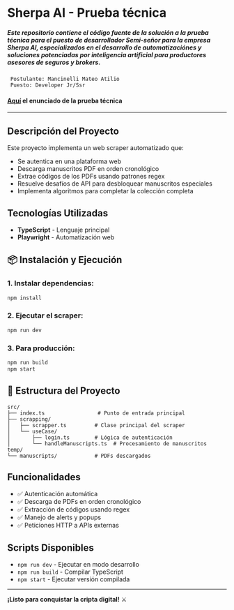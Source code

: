 # Sherpa AI - Prueba técnica
##### Este repositorio contiene el código fuente de la solución a la prueba técnica para el puesto de desarrollador Semi-señor para la empresa Sherpa AI, especializados en el desarrollo de automatizaciónes y soluciones potenciadas por inteligencia artificial para productores asesores de seguros y brokers.

```
 Postulante: Mancinelli Mateo Atilio
 Puesto: Developer Jr/Ssr
```

#### [Aquí](/enunciado.md) el enunciado de la prueba técnica

---

##  Descripción del Proyecto

Este proyecto implementa un web scraper automatizado que:

- Se autentica en una plataforma web
- Descarga manuscritos PDF en orden cronológico
- Extrae códigos de los PDFs usando patrones regex
- Resuelve desafíos de API para desbloquear manuscritos especiales
- Implementa algoritmos para completar la colección completa

##  Tecnologías Utilizadas

- **TypeScript** - Lenguaje principal
- **Playwright** - Automatización web

## 📦 Instalación y Ejecución

### 1. Instalar dependencias:
```bash
npm install
```

### 2. Ejecutar el scraper:
```bash
npm run dev
```

### 3. Para producción:
```bash
npm run build
npm start
```

## 📁 Estructura del Proyecto

```
src/
├── index.ts                 # Punto de entrada principal
├── scrapping/
│   ├── scrapper.ts         # Clase principal del scraper
│   └── useCase/
│       ├── login.ts        # Lógica de autenticación
│       └── handleManuscripts.ts  # Procesamiento de manuscritos
temp/
└── manuscripts/            # PDFs descargados
```

##  Funcionalidades

- ✅ Autenticación automática
- ✅ Descarga de PDFs en orden cronológico
- ✅ Extracción de códigos usando regex
- ✅ Manejo de alerts y popups
- ✅ Peticiones HTTP a APIs externas

##  Scripts Disponibles

- `npm run dev` - Ejecutar en modo desarrollo
- `npm run build` - Compilar TypeScript
- `npm start` - Ejecutar versión compilada

---

**¡Listo para conquistar la cripta digital!** ⚔️
 


